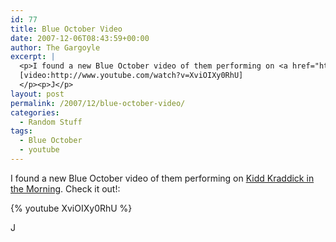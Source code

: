 ```yaml
---
id: 77
title: Blue October Video
date: 2007-12-06T08:43:59+00:00
author: The Gargoyle
excerpt: |
  <p>I found a new Blue October video of them performing on <a href="http://www.kiddlive.com" onclick="window.open(this.href);return false;" onkeypress="window.open(this.href);return false;">Kidd Kraddick in the Morning</a>. Check it out!:</p><p>
  [video:http://www.youtube.com/watch?v=XviOIXy0RhU]
  </p><p>J</p>
layout: post
permalink: /2007/12/blue-october-video/
categories:
  - Random Stuff
tags:
  - Blue October
  - youtube
---
```


I found a new Blue October video of them performing on [Kidd Kraddick in the Morning](http://www.kiddnation.com). Check it out!:

{% youtube XviOIXy0RhU %}


J
